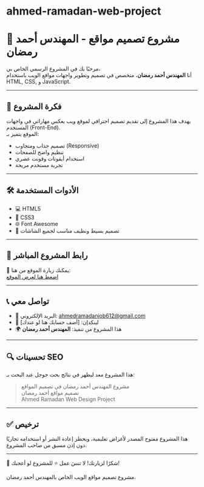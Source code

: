 # ahmed-ramadan-web-project
# 💼 مشروع تصميم مواقع - المهندس أحمد رمضان

مرحبًا بك في المشروع الرسمي الخاص بي،  
أنا **المهندس أحمد رمضان**، متخصص في تصميم وتطوير واجهات مواقع الويب باستخدام HTML, CSS, و JavaScript.

---

## 📌 فكرة المشروع

يهدف هذا المشروع إلى تقديم تصميم احترافي لموقع ويب يعكس مهاراتي في واجهات المستخدم (Front-End).  
الموقع يتميز بـ:

- تصميم جذاب ومتجاوب (Responsive)
- تنظيم واضح للصفحات
- استخدام أيقونات وفونت عصري
- تجربة مستخدم مريحة

---

## 🛠️ الأدوات المستخدمة

- 💻 HTML5
- 🎨 CSS3
- 🌐 Font Awesome
- 🧩 تصميم بسيط ونظيف مناسب لجميع الشاشات

---

## 🔗 رابط المشروع المباشر

📎 يمكنك زيارة الموقع من هنا:  
[اضغط هنا لعرض الموقع](https://ahmedramadan.github.io/ahmed-ramadan-web-project)

---

## 📞 تواصل معي

- 📧 البريد الإلكتروني: ahmedramadanjob612@gmail.com  
- 💼 لينكدإن: [أضف حسابك هنا لو عندك]
- 🌍 هذا المشروع من تنفيذ: **المهندس أحمد رمضان**

---

## 🔍 تحسينات SEO

هذا المشروع معد ليظهر في نتائج بحث جوجل عند البحث بـ:

> مشروع المهندس أحمد رمضان في تصميم المواقع  
> تصميم مواقع أحمد رمضان  
> Ahmed Ramadan Web Design Project

---

## ✅ ترخيص

هذا المشروع مفتوح المصدر لأغراض تعليمية، ويحظر إعادة النشر أو استخدامه تجاريًا دون إذن مسبق من صاحب المشروع.

---

🎉 شكرًا لزيارتك! لا تنسَ عمل ⭐️ للمشروع لو أعجبك!

مشروع تصميم مواقع الويب الخاص بالمهندس أحمد رمضان.
